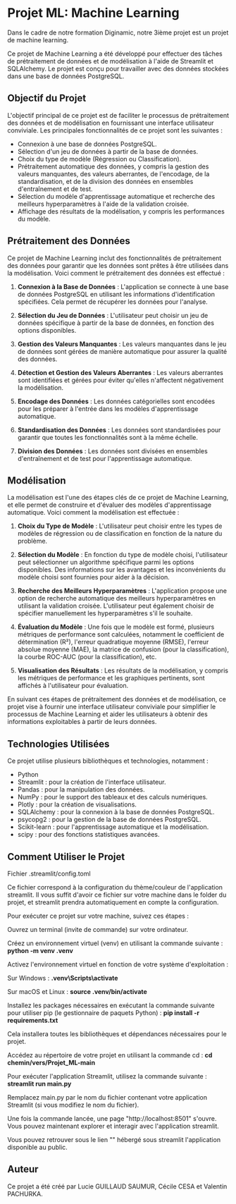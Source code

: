 # Projet ML: Machine Learning

Dans le cadre de notre formation Diginamic, notre 3ième projet est un projet de machine learning.

Ce projet de Machine Learning a été développé pour effectuer des tâches de prétraitement de données et de modélisation à l'aide de Streamlit et SQLAlchemy. Le projet est conçu pour travailler avec des données stockées dans une base de données PostgreSQL.

## Objectif du Projet

L'objectif principal de ce projet est de faciliter le processus de prétraitement des données et de modélisation en fournissant une interface utilisateur conviviale. Les principales fonctionnalités de ce projet sont les suivantes :

- Connexion à une base de données PostgreSQL.
- Sélection d'un jeu de données à partir de la base de données.
- Choix du type de modèle (Régression ou Classification).
- Prétraitement automatique des données, y compris la gestion des valeurs manquantes, des valeurs aberrantes, de l'encodage, de la standardisation, et de la division des données en ensembles d'entraînement et de test.
- Sélection du modèle d'apprentissage automatique et recherche des meilleurs hyperparamètres à l'aide de la validation croisée.
- Affichage des résultats de la modélisation, y compris les performances du modèle.


## Prétraitement des Données

Ce projet de Machine Learning inclut des fonctionnalités de prétraitement des données pour garantir que les données sont prêtes à être utilisées dans la modélisation. Voici comment le prétraitement des données est effectué :

1. **Connexion à la Base de Données** : L'application se connecte à une base de données PostgreSQL en utilisant les informations d'identification spécifiées. Cela permet de récupérer les données pour l'analyse.

2. **Sélection du Jeu de Données** : L'utilisateur peut choisir un jeu de données spécifique à partir de la base de données, en fonction des options disponibles.

3. **Gestion des Valeurs Manquantes** : Les valeurs manquantes dans le jeu de données sont gérées de manière automatique pour assurer la qualité des données. 

4. **Détection et Gestion des Valeurs Aberrantes** : Les valeurs aberrantes sont identifiées et gérées pour éviter qu'elles n'affectent négativement la modélisation.

5. **Encodage des Données** : Les données catégorielles sont encodées pour les préparer à l'entrée dans les modèles d'apprentissage automatique.

6. **Standardisation des Données** : Les données sont standardisées pour garantir que toutes les fonctionnalités sont à la même échelle.

7. **Division des Données** : Les données sont divisées en ensembles d'entraînement et de test pour l'apprentissage automatique.

## Modélisation

La modélisation est l'une des étapes clés de ce projet de Machine Learning, et elle permet de construire et d'évaluer des modèles d'apprentissage automatique. Voici comment la modélisation est effectuée :

1. **Choix du Type de Modèle** : L'utilisateur peut choisir entre les types de modèles de régression ou de classification en fonction de la nature du problème.

2. **Sélection du Modèle** : En fonction du type de modèle choisi, l'utilisateur peut sélectionner un algorithme spécifique parmi les options disponibles. Des informations sur les avantages et les inconvénients du modèle choisi sont fournies pour aider à la décision.

3. **Recherche des Meilleurs Hyperparamètres** : L'application propose une option de recherche automatique des meilleurs hyperparamètres en utilisant la validation croisée. L'utilisateur peut également choisir de spécifier manuellement les hyperparamètres s'il le souhaite.

4. **Évaluation du Modèle** : Une fois que le modèle est formé, plusieurs métriques de performance sont calculées, notamment le coefficient de détermination (R²), l'erreur quadratique moyenne (RMSE), l'erreur absolue moyenne (MAE), la matrice de confusion (pour la classification), la courbe ROC-AUC (pour la classification), etc.

5. **Visualisation des Résultats** : Les résultats de la modélisation, y compris les métriques de performance et les graphiques pertinents, sont affichés à l'utilisateur pour évaluation.

En suivant ces étapes de prétraitement des données et de modélisation, ce projet vise à fournir une interface utilisateur conviviale pour simplifier le processus de Machine Learning et aider les utilisateurs à obtenir des informations exploitables à partir de leurs données.

## Technologies Utilisées

Ce projet utilise plusieurs bibliothèques et technologies, notamment :

- Python
- Streamlit : pour la création de l'interface utilisateur.
- Pandas : pour la manipulation des données.
- NumPy : pour le support des tableaux et des calculs numériques.
- Plotly : pour la création de visualisations.
- SQLAlchemy : pour la connexion à la base de données PostgreSQL.
- psycopg2 : pour la gestion de la base de données PostgreSQL.
- Scikit-learn : pour l'apprentissage automatique et la modélisation.
- scipy : pour des fonctions statistiques avancées.

## Comment Utiliser le Projet

Fichier .streamlit/config.toml

Ce fichier correspond à la configuration du thème/couleur de l'application streamlit. 
Il vous suffit d'avoir ce fichier sur votre machine dans le folder du projet, et streamlit prendra automatiquement en compte la configuration. 

Pour exécuter ce projet sur votre machine, suivez ces étapes :

Ouvrez un terminal (invite de commande) sur votre ordinateur.

Créez un environnement virtuel (venv) en utilisant la commande suivante :
**python -m venv .venv**


Activez l'environnement virtuel en fonction de votre système d'exploitation :

Sur Windows :
**.venv\Scripts\activate**

Sur macOS et Linux :
**source .venv/bin/activate**

Installez les packages nécessaires en exécutant la commande suivante pour utiliser pip (le gestionnaire de paquets Python) :
**pip install -r requirements.txt**

Cela installera toutes les bibliothèques et dépendances nécessaires pour le projet.

Accédez au répertoire de votre projet en utilisant la commande cd :
**cd chemin/vers/Projet_ML-main**

Pour exécuter l'application Streamlit, utilisez la commande suivante :
**streamlit run main.py**

Remplacez main.py par le nom du fichier contenant votre application Streamlit (si vous modifiez le nom du fichier).

Une fois la commande lancée, une page "http://localhost:8501" s'ouvre. 
Vous pouvez maintenant explorer et interagir avec l'application streamlit. 

Vous pouvez retrouver sous le lien "" hébergé sous streamlit l'application disponible au public.


## Auteur
Ce projet a été créé par Lucie GUILLAUD SAUMUR, Cécile CESA et Valentin PACHURKA.
